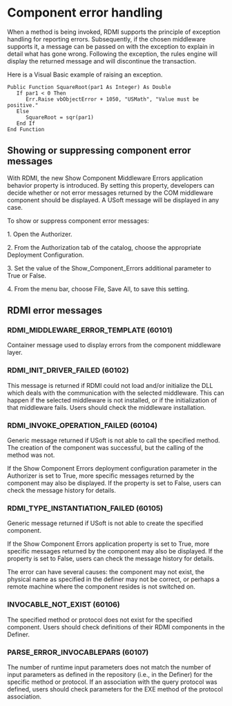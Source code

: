 # Component error handling

When a method is being invoked, RDMI supports the principle of exception handling for reporting errors. Subsequently, if the chosen middleware supports it, a message can be passed on with the exception to explain in detail what has gone wrong. Following the exception, the rules engine will display the returned message and will discontinue the transaction.

Here is a Visual Basic example of raising an exception.

```language-vbscript
Public Function SquareRoot(par1 As Integer) As Double
   If par1 < 0 Then
      Err.Raise vbObjectError + 1050, "USMath", "Value must be positive."
   Else
      SquareRoot = sqr(par1)
   End If
End Function
```

## Showing or suppressing component error messages

With RDMI, the new Show Component Middleware Errors application behavior property is introduced. By setting this property, developers can decide whether or not error messages returned by the COM middleware component should be displayed. A USoft message will be displayed in any case.

To show or suppress component error messages:

1. Open the Authorizer.

2. From the Authorization tab of the catalog, choose the appropriate Deployment Configuration.

3. Set the value of the Show_Component_Errors additional parameter to True or False.

4. From the menu bar, choose File, Save All, to save this setting.

## RDMI error messages

### RDMI_MIDDLEWARE_ERROR_TEMPLATE (60101)

Container message used to display errors from the component middleware layer.

### RDMI_INIT_DRIVER_FAILED (60102)

This message is returned if RDMI could not load and/or initialize the DLL which deals with the communication with the selected middleware. This can happen if the selected middleware is not installed, or if the initialization of that middleware fails. Users should check the middleware installation.

### RDMI_INVOKE_OPERATION_FAILED (60104)

Generic message returned if USoft is not able to call the specified method. The creation of the component was successful, but the calling of the method was not.

If the Show Component Errors deployment configuration parameter in the Authorizer is set to True, more specific messages returned by the component may also be displayed. If the property is set to False, users can check the message history for details.

### RDMI_TYPE_INSTANTIATION_FAILED (60105)

Generic message returned if USoft is not able to create the specified component.

If the Show Component Errors application property is set to True, more specific messages returned by the component may also be displayed. If the property is set to False, users can check the message history for details.

The error can have several causes: the component may not exist, the physical name as specified in the definer may not be correct, or perhaps a remote machine where the component resides is not switched on.

### INVOCABLE_NOT_EXIST (60106)

The specified method or protocol does not exist for the specified component. Users should check definitions of their RDMI components in the Definer.

### PARSE_ERROR_INVOCABLEPARS (60107)

The number of runtime input parameters does not match the number of input parameters as defined in the repository (i.e., in the Definer) for the specific method or protocol. If an association with the query protocol was defined, users should check parameters for the EXE method of the protocol association.

 